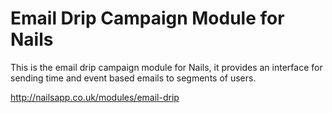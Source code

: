 # Email Drip Campaign Module for Nails

This is the email drip campaign module for Nails, it provides an interface for sending time and event based emails to segments of users.

http://nailsapp.co.uk/modules/email-drip